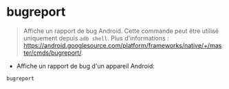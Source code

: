 # bugreport

> Affiche un rapport de bug Android.
> Cette commande peut être utilisé uniquement depuis `adb shell`.
> Plus d'informations : <https://android.googlesource.com/platform/frameworks/native/+/master/cmds/bugreport/>.

- Affiche un rapport de bug d'un appareil Android:

`bugreport`
